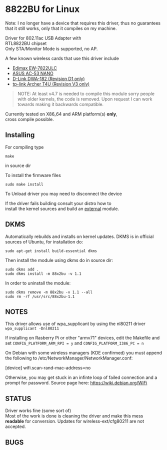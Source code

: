 # 8822BU for Linux

Note: I no longer have a device that requires this driver, thus no guarantees that it still works, only that it compiles on my machine.

Driver for 802.11ac USB Adapter with  
RTL8822BU chipset  
Only STA/Monitor Mode is supported, no AP.  

A few known wireless cards that use this driver include 
* [Edimax EW-7822ULC](http://us.edimax.com/edimax/merchandise/merchandise_detail/data/edimax/us/wireless_adapters_ac1200_dual-band/ew-7822ulc/)
* [ASUS AC-53 NANO](https://www.asus.com/Networking/USB-AC53-Nano/)
* [D-Link DWA-182 (Revision D1 only)](http://ca.dlink.com/products/connect/wireless-ac1200-dual-band-usb-adapter/)
* [tp-link Archer T4U (Revision V3 only)](https://www.tp-link.com/us/home-networking/usb-adapter/archer-t4u/)



> NOTE: At least v4.7 is needed to compile this module
> sorry people with older kernels, the code is removed.
> Upon request I can work towards making it backwards compatible.

Currently tested on X86_64 and ARM platform(s) **only**,  
cross compile possible.

## Installing
For compiling type  
```
make
```
in source dir  

To install the firmware files  
```
sudo make install
```


To Unload driver you may need to disconnect the device  

If the driver fails building consult your distro how to  
install the kernel sources and build an <u>external</u> module.

## DKMS
Automatically rebuilds and installs on kernel updates. DKMS is in official sources of Ubuntu, for installation do:
```
sudo apt-get install build-essential dkms
```

Then install the module using dkms do in source dir:
```
sudo dkms add .
sudo dkms install -m 88x2bu -v 1.1
```
In order to uninstall the module:
```
sudo dkms remove -m 88x2bu -v 1.1 --all
sudo rm -rf /usr/src/88x2bu-1.1
```

## NOTES  
This driver allows use of wpa_supplicant by using the nl80211 driver
`wpa_supplicant -Dnl80211`

If installing on Rasberry Pi or other "armv71" devices, edit the Makefile and set `CONFIG_PLATFORM_ARM_RPI = y` and `CONFIG_PLATFORM_I386_PC = n`

On Debian with some wireless managers (KDE confirmed) you must append the following to /etc/NetworkManager/NetworkManager.conf:

[device]
wifi.scan-rand-mac-address=no

Otherwise, you may get stuck in an infinte loop of failed connection and a prompt for password. Source page here:
https://wiki.debian.org/WiFi

## STATUS
Driver works fine (some sort of)  
Most of the work is done is cleaning the driver and make this mess **readable**   for conversion.
Updates for wireless-ext/cfg80211  are not accepted.  

  
## BUGS

